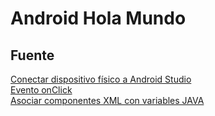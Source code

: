 Android Hola Mundo
===================


## Fuente

<a href="https://www.youtube.com/watch?v=NIp7yGxf30I">Conectar dispositivo físico a Android Studio</a>
<br>
<a href="http://androidcero.eledevapps.com/2015/01/onclick-en-programacion-android_28.html">Evento onClick</a>
<br>
<a href="http://androidcero.eledevapps.com/2015/01/asociar-componentes-xml-con-variables.html">Asociar componentes XML con variables JAVA</a>
